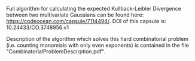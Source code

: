 Full algorithm for calculating the expected Kullback-Leibler Divergence between two multivariate Gaussians can be found here:
https://codeocean.com/capsule/7114494/.
DOI of this capsule is: 10.24433/CO.3748956.v1

Description of the algorithm which solves this hard combinatorial problem (i.e. counting monomials with only even exponents) is 
contained in the file "CombinatorialProblemDescirption.pdf".
